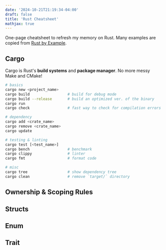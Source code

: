 ```yaml
---
date: '2024-10-21T21:19:34-04:00'
draft: false
title: 'Rust Cheatsheet'
mathjax: true
---
```


One-page cheatsheet to refresh my memory on Rust. Many examples are copied from [Rust by Example](https://doc.rust-lang.org/rust-by-example/).


## Cargo

Cargo is Rust's **build systems** and **package manager**. No more messy Make and CMake!

```bash
# basics
cargo new <project_name>
cargo build                 # build for debug mode
cargo build --release       # build an optimized ver. of the binary
cargo run
cargo check                 # fast way to check for compilation errors

# dependency
cargo add <crate_name>
cargo remove <crate_name>
cargo update

# testing & linting
cargo test [<test_name>]               
cargo bench                 # benchmark
cargo clippy                # linter
cargo fmt                   # format code

# misc
cargo tree                  # show dependency tree
cargo clean                 # remove `target/` directory
```

## Ownership & Scoping Rules

## Structs

## Enum

## Trait